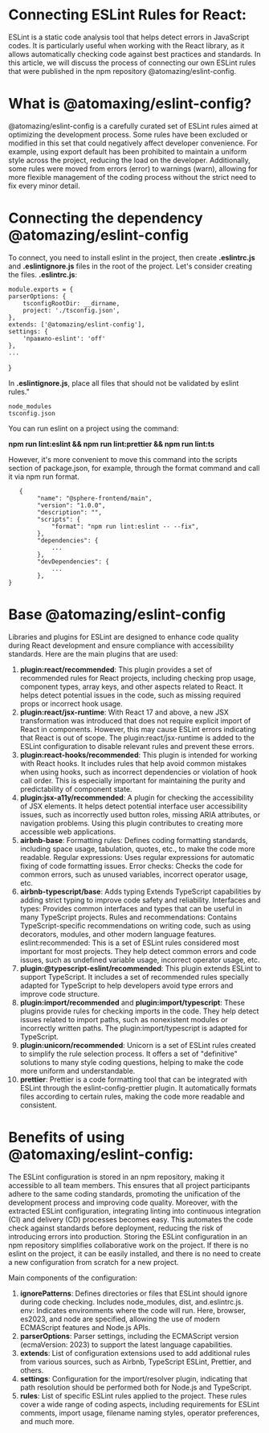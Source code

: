 # Connecting ESLint Rules for React:
ESLint is a static code analysis tool that helps detect errors in JavaScript codes. It is particularly useful when working with the React library, as it allows automatically checking code against best practices and standards. In this article, we will discuss the process of connecting our own ESLint rules that were published in the npm repository @atomazing/eslint-config.

# What is @atomaxing/eslint-config?
@atomazing/eslint-config is a carefully curated set of ESLint rules aimed at optimizing the development process. Some rules have been excluded or modified in this set that could negatively affect developer convenience. For example, using export default has been prohibited to maintain a uniform style across the project, reducing the load on the developer. Additionally, some rules were moved from errors (error) to warnings (warn), allowing for more flexible management of the coding process without the strict need to fix every minor detail.

# Connecting the dependency @atomazing/eslint-config
To connect, you need to install eslint in the project, then create **.eslintrc.js** and **.eslintignore.js** files in the root of the project. Let's consider creating the files. **.eslintrc.js**:

    module.exports = {  
    parserOptions: {
        tsconfigRootDir: __dirname,
        project: './tsconfig.json',
    },  
    extends: ['@atomazing/eslint-config'],
    settings: {
        'правило-eslint': 'off'
    },
    ...
}

In **.eslintignore.js**, place all files that should not be validated by eslint rules."

    node_modules
	tsconfig.json


You can run eslint on a project using the command:

**npm run lint:eslint && npm run lint:prettier && npm run lint:ts**

However, it's more convenient to move this command into the scripts section of package.json, for example, through the format command and call it via npm run format.

       {
    	    "name": "@sphere-frontend/main",
    	    "version": "1.0.0",
    	    "description": "",
    	    "scripts": {
    	        "format": "npm run lint:eslint -- --fix",
    	    },
    	    "dependencies": {
    	        ...
    	    },
    	    "devDependencies": {
    	        ...
    	    },
    }


# Base @atomazing/eslint-config
Libraries and plugins for ESLint are designed to enhance code quality during React development and ensure compliance with accessibility standards. Here are the main plugins that are used:
1. **plugin:react/recommended**: This plugin provides a set of recommended rules for React projects, including checking prop usage, component types, array keys, and other aspects related to React. It helps detect potential issues in the code, such as missing required props or incorrect hook usage.
2. **plugin:react/jsx-runtime**: With React 17 and above, a new JSX transformation was introduced that does not require explicit import of React in components. However, this may cause ESLint errors indicating that React is out of scope. The plugin:react/jsx-runtime is added to the ESLint configuration to disable relevant rules and prevent these errors.
3. **plugin:react-hooks/recommended**: This plugin is intended for working with React hooks. It includes rules that help avoid common mistakes when using hooks, such as incorrect dependencies or violation of hook call order. This is especially important for maintaining the purity and predictability of component state.
4. **plugin:jsx-a11y/recommended**: A plugin for checking the accessibility of JSX elements. It helps detect potential interface user accessibility issues, such as incorrectly used button roles, missing ARIA attributes, or navigation problems. Using this plugin contributes to creating more accessible web applications.
5. **airbnb-base**: Formatting rules: Defines coding formatting standards, including space usage, tabulation, quotes, etc., to make the code more readable. Regular expressions: Uses regular expressions for automatic fixing of code formatting issues. Error checks: Checks the code for common errors, such as unused variables, incorrect operator usage, etc.
6. **airbnb-typescript/base**: Adds typing Extends TypeScript capabilities by adding strict typing to improve code safety and reliability. Interfaces and types: Provides common interfaces and types that can be useful in many TypeScript projects. Rules and recommendations: Contains TypeScript-specific recommendations on writing code, such as using decorators, modules, and other modern language features. eslint:recommended: This is a set of ESLint rules considered most important for most projects. They help detect common errors and code issues, such as undefined variable usage, incorrect operator usage, etc.
7. **plugin:@typescript-eslint/recommended**: This plugin extends ESLint to support TypeScript. It includes a set of recommended rules specially adapted for TypeScript to help developers avoid type errors and improve code structure.
8. **plugin:import/recommended** and **plugin:import/typescript**: These plugins provide rules for checking imports in the code. They help detect issues related to import paths, such as nonexistent modules or incorrectly written paths. The plugin:import/typescript is adapted for TypeScript.
9. **plugin:unicorn/recommended**: Unicorn is a set of ESLint rules created to simplify the rule selection process. It offers a set of "definitive" solutions to many style coding questions, helping to make the code more uniform and understandable.
10. **prettier**: Prettier is a code formatting tool that can be integrated with ESLint through the eslint-config-prettier plugin. It automatically formats files according to certain rules, making the code more readable and consistent.

# Benefits of using @atomaxing/eslint-config:
The ESLint configuration is stored in an npm repository, making it accessible to all team members. This ensures that all project participants adhere to the same coding standards, promoting the unification of the development process and improving code quality. Moreover, with the extracted ESLint configuration, integrating linting into continuous integration (CI) and delivery (CD) processes becomes easy. This automates the code check against standards before deployment, reducing the risk of introducing errors into production. Storing the ESLint configuration in an npm repository simplifies collaborative work on the project. If there is no eslint on the project, it can be easily installed, and there is no need to create a new configuration from scratch for a new project.

Main components of the configuration:
1. **ignorePatterns**: Defines directories or files that ESLint should ignore during code checking. Includes node_modules, dist, and.eslintrc.js.  
   env: Indicates environments where the code will run. Here, browser, es2023, and node are specified, allowing the use of modern ECMAScript features and Node.js APIs.
2. **parserOptions**: Parser settings, including the ECMAScript version (ecmaVersion: 2023) to support the latest language capabilities.
3. **extends**: List of configuration extensions used to add additional rules from various sources, such as Airbnb, TypeScript ESLint, Prettier, and others.
4. **settings**: Configuration for the import/resolver plugin, indicating that path resolution should be performed both for Node.js and TypeScript.
5. **rules**: List of specific ESLint rules applied to the project. These rules cover a wide range of coding aspects, including requirements for ESLint comments, import usage, filename naming styles, operator preferences, and much more.
